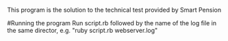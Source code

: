 This program is the solution to the technical test provided by Smart Pension

#Running the program
Run script.rb followed by the name of the log file in the same director, e.g. "ruby script.rb webserver.log"